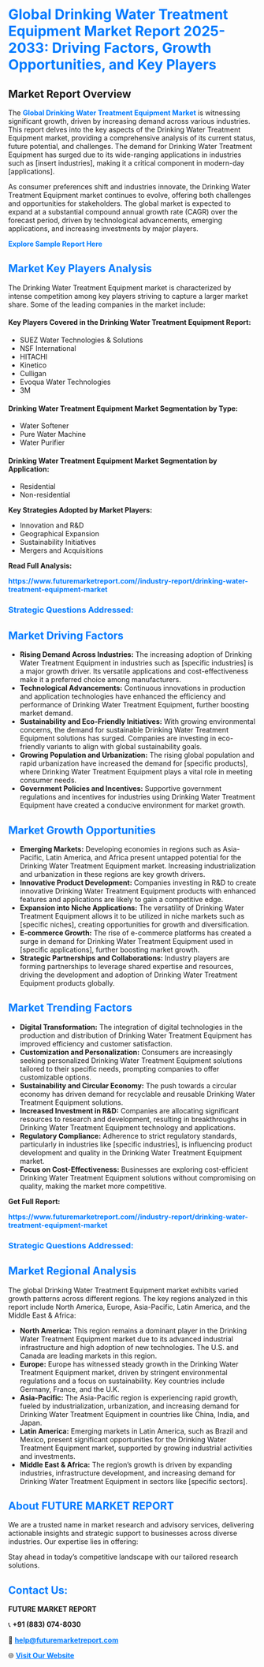 <h1 style="color: #007BFF;">Global Drinking Water Treatment Equipment Market Report 2025-2033: Driving Factors, Growth Opportunities, and Key Players</h1>

<section id="overview">
<h2>Market Report Overview</h2>
<p>The <a href="https://www.futuremarketreport.com//industry-report/drinking-water-treatment-equipment-market" style="color: #007BFF; text-decoration: none;"><strong>Global Drinking Water Treatment Equipment Market</strong></a> is witnessing significant growth, driven by increasing demand across various industries. This report delves into the key aspects of the Drinking Water Treatment Equipment market, providing a comprehensive analysis of its current status, future potential, and challenges. The demand for Drinking Water Treatment Equipment has surged due to its wide-ranging applications in industries such as [insert industries], making it a critical component in modern-day [applications].</p>
<p>As consumer preferences shift and industries innovate, the Drinking Water Treatment Equipment market continues to evolve, offering both challenges and opportunities for stakeholders. The global market is expected to expand at a substantial compound annual growth rate (CAGR) over the forecast period, driven by technological advancements, emerging applications, and increasing investments by major players.</p>
</section>

<section id="overview">
<p><a href="https://www.futuremarketreport.com//request-sample/reportId=58590" style="color: #007BFF; text-decoration: none;"><strong>Explore Sample Report Here</strong></a></p>
</section>

<section id="key-players">
<h2 style="color: #007BFF;">Market Key Players Analysis</h2>
<p>The Drinking Water Treatment Equipment market is characterized by intense competition among key players striving to capture a larger market share. Some of the leading companies in the market include:</p>
<h4>Key Players Covered in the Drinking Water Treatment Equipment Report:</h4>
<ul><li>SUEZ Water Technologies &amp; Solutions</li><li>NSF International</li><li>HITACHI</li><li>Kinetico</li><li>Culligan</li><li>Evoqua Water Technologies</li><li>3M</li></ul>
<h4>Drinking Water Treatment Equipment Market Segmentation by Type:</h4>
<ul><li>Water Softener</li><li>Pure Water Machine</li><li>Water Purifier</li></ul>

<h4>Drinking Water Treatment Equipment Market Segmentation by Application:</h4>
<ul><li>Residential</li><li>Non-residential</li></ul>
<p><strong>Key Strategies Adopted by Market Players:</strong></p>
<ul>
<li>Innovation and R&D</li>
<li>Geographical Expansion</li>
<li>Sustainability Initiatives</li>
<li>Mergers and Acquisitions</li>
</ul>
</section>

<section>
<p><strong>Read Full Analysis: </strong></p><a href="https://www.futuremarketreport.com//industry-report/drinking-water-treatment-equipment-market" style="color: #007BFF; text-decoration: none;"><strong>https://www.futuremarketreport.com//industry-report/drinking-water-treatment-equipment-market</strong></a>
<h3 style="color: #007BFF;">Strategic Questions Addressed:</h3>
</section>

<section id="driving-factors">
<h2 style="color: #007BFF;">Market Driving Factors</h2>
<ul>
<li><strong>Rising Demand Across Industries:</strong> The increasing adoption of Drinking Water Treatment Equipment in industries such as [specific industries] is a major growth driver. Its versatile applications and cost-effectiveness make it a preferred choice among manufacturers.</li>
<li><strong>Technological Advancements:</strong> Continuous innovations in production and application technologies have enhanced the efficiency and performance of Drinking Water Treatment Equipment, further boosting market demand.</li>
<li><strong>Sustainability and Eco-Friendly Initiatives:</strong> With growing environmental concerns, the demand for sustainable Drinking Water Treatment Equipment solutions has surged. Companies are investing in eco-friendly variants to align with global sustainability goals.</li>
<li><strong>Growing Population and Urbanization:</strong> The rising global population and rapid urbanization have increased the demand for [specific products], where Drinking Water Treatment Equipment plays a vital role in meeting consumer needs.</li>
<li><strong>Government Policies and Incentives:</strong> Supportive government regulations and incentives for industries using Drinking Water Treatment Equipment have created a conducive environment for market growth.</li>
</ul>
</section>

<section id="growth-opportunities">
<h2 style="color: #007BFF;">Market Growth Opportunities</h2>
<ul>
<li><strong>Emerging Markets:</strong> Developing economies in regions such as Asia-Pacific, Latin America, and Africa present untapped potential for the Drinking Water Treatment Equipment market. Increasing industrialization and urbanization in these regions are key growth drivers.</li>
<li><strong>Innovative Product Development:</strong> Companies investing in R&D to create innovative Drinking Water Treatment Equipment products with enhanced features and applications are likely to gain a competitive edge.</li>
<li><strong>Expansion into Niche Applications:</strong> The versatility of Drinking Water Treatment Equipment allows it to be utilized in niche markets such as [specific niches], creating opportunities for growth and diversification.</li>
<li><strong>E-commerce Growth:</strong> The rise of e-commerce platforms has created a surge in demand for Drinking Water Treatment Equipment used in [specific applications], further boosting market growth.</li>
<li><strong>Strategic Partnerships and Collaborations:</strong> Industry players are forming partnerships to leverage shared expertise and resources, driving the development and adoption of Drinking Water Treatment Equipment products globally.</li>
</ul>
</section>

<section id="trending-factors">
<h2 style="color: #007BFF;">Market Trending Factors</h2>
<ul>
<li><strong>Digital Transformation:</strong> The integration of digital technologies in the production and distribution of Drinking Water Treatment Equipment has improved efficiency and customer satisfaction.</li>
<li><strong>Customization and Personalization:</strong> Consumers are increasingly seeking personalized Drinking Water Treatment Equipment solutions tailored to their specific needs, prompting companies to offer customizable options.</li>
<li><strong>Sustainability and Circular Economy:</strong> The push towards a circular economy has driven demand for recyclable and reusable Drinking Water Treatment Equipment solutions.</li>
<li><strong>Increased Investment in R&D:</strong> Companies are allocating significant resources to research and development, resulting in breakthroughs in Drinking Water Treatment Equipment technology and applications.</li>
<li><strong>Regulatory Compliance:</strong> Adherence to strict regulatory standards, particularly in industries like [specific industries], is influencing product development and quality in the Drinking Water Treatment Equipment market.</li>
<li><strong>Focus on Cost-Effectiveness:</strong> Businesses are exploring cost-efficient Drinking Water Treatment Equipment solutions without compromising on quality, making the market more competitive.</li>
</ul>
</section>

<section>
<p><strong>Get Full Report: </strong></p><a href="https://www.futuremarketreport.com//industry-report/drinking-water-treatment-equipment-market" style="color: #007BFF; text-decoration: none;"><strong>https://www.futuremarketreport.com//industry-report/drinking-water-treatment-equipment-market</strong></a>
<h3 style="color: #007BFF;">Strategic Questions Addressed:</h3>
</section>


<section id="regional-analysis">
<h2 style="color: #007BFF;">Market Regional Analysis</h2>
<p>The global Drinking Water Treatment Equipment market exhibits varied growth patterns across different regions. The key regions analyzed in this report include North America, Europe, Asia-Pacific, Latin America, and the Middle East & Africa:</p>
<ul>
<li><strong>North America:</strong> This region remains a dominant player in the Drinking Water Treatment Equipment market due to its advanced industrial infrastructure and high adoption of new technologies. The U.S. and Canada are leading markets in this region.</li>
<li><strong>Europe:</strong> Europe has witnessed steady growth in the Drinking Water Treatment Equipment market, driven by stringent environmental regulations and a focus on sustainability. Key countries include Germany, France, and the U.K.</li>
<li><strong>Asia-Pacific:</strong> The Asia-Pacific region is experiencing rapid growth, fueled by industrialization, urbanization, and increasing demand for Drinking Water Treatment Equipment in countries like China, India, and Japan.</li>
<li><strong>Latin America:</strong> Emerging markets in Latin America, such as Brazil and Mexico, present significant opportunities for the Drinking Water Treatment Equipment market, supported by growing industrial activities and investments.</li>
<li><strong>Middle East & Africa:</strong> The region’s growth is driven by expanding industries, infrastructure development, and increasing demand for Drinking Water Treatment Equipment in sectors like [specific sectors].</li>
</ul>
</section>

<footer>
<h2 style="color: #007BFF;">About FUTURE MARKET REPORT</h2>
<p>We are a trusted name in market research and advisory services, delivering actionable insights and strategic support to businesses across diverse industries. Our expertise lies in offering:</p>

<p>Stay ahead in today’s competitive landscape with our tailored research solutions.</p>

<h2 style="color: #007BFF;">Contact Us:</h2>
<p><strong>FUTURE MARKET REPORT</strong></p>
<p>📞 <strong>+91 (883) 074-8030</strong></p>
<p>📧 <strong><a href="mailto:help@futuremarketreport.com" style="color: #007BFF;">help@futuremarketreport.com</a></strong></p>
<p>🌐 <strong><a href="https://www.futuremarketreport.com/" style="color: #007BFF;">Visit Our Website</a></strong></p>
</footer>